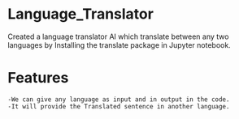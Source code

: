 # Language_Translator
Created a language translator AI which translate between any two languages by Installing the translate package in Jupyter notebook.

# Features 
    -We can give any language as input and in output in the code.
    -It will provide the Translated sentence in another language.
